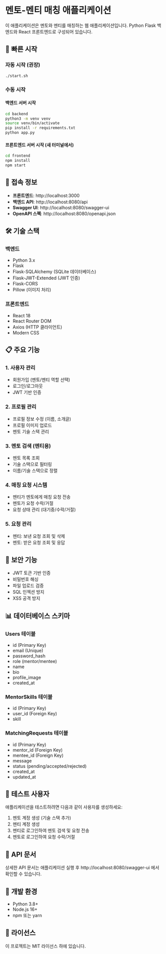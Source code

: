 # 멘토-멘티 매칭 애플리케이션

이 애플리케이션은 멘토와 멘티를 매칭하는 웹 애플리케이션입니다. Python Flask 백엔드와 React 프론트엔드로 구성되어 있습니다.

## 🚀 빠른 시작

### 자동 시작 (권장)

```bash
./start.sh
```

### 수동 시작

#### 백엔드 서버 시작

```bash
cd backend
python3 -m venv venv
source venv/bin/activate
pip install -r requirements.txt
python app.py
```

#### 프론트엔드 서버 시작 (새 터미널에서)

```bash
cd frontend
npm install
npm start
```

## 📍 접속 정보

- **프론트엔드**: http://localhost:3000
- **백엔드 API**: http://localhost:8080/api
- **Swagger UI**: http://localhost:8080/swagger-ui
- **OpenAPI 스펙**: http://localhost:8080/openapi.json

## 🛠️ 기술 스택

### 백엔드
- Python 3.x
- Flask
- Flask-SQLAlchemy (SQLite 데이터베이스)
- Flask-JWT-Extended (JWT 인증)
- Flask-CORS
- Pillow (이미지 처리)

### 프론트엔드
- React 18
- React Router DOM
- Axios (HTTP 클라이언트)
- Modern CSS

## 📋 주요 기능

### 1. 사용자 관리
- 회원가입 (멘토/멘티 역할 선택)
- 로그인/로그아웃
- JWT 기반 인증

### 2. 프로필 관리
- 프로필 정보 수정 (이름, 소개글)
- 프로필 이미지 업로드
- 멘토 기술 스택 관리

### 3. 멘토 검색 (멘티용)
- 멘토 목록 조회
- 기술 스택으로 필터링
- 이름/기술 스택으로 정렬

### 4. 매칭 요청 시스템
- 멘티가 멘토에게 매칭 요청 전송
- 멘토가 요청 수락/거절
- 요청 상태 관리 (대기중/수락/거절)

### 5. 요청 관리
- 멘티: 보낸 요청 조회 및 삭제
- 멘토: 받은 요청 조회 및 응답

## 🔐 보안 기능

- JWT 토큰 기반 인증
- 비밀번호 해싱
- 파일 업로드 검증
- SQL 인젝션 방지
- XSS 공격 방지

## 📊 데이터베이스 스키마

### Users 테이블
- id (Primary Key)
- email (Unique)
- password_hash
- role (mentor/mentee)
- name
- bio
- profile_image
- created_at

### MentorSkills 테이블
- id (Primary Key)
- user_id (Foreign Key)
- skill

### MatchingRequests 테이블
- id (Primary Key)
- mentor_id (Foreign Key)
- mentee_id (Foreign Key)
- message
- status (pending/accepted/rejected)
- created_at
- updated_at

## 🧪 테스트 사용자

애플리케이션을 테스트하려면 다음과 같이 사용자를 생성하세요:

1. 멘토 계정 생성 (기술 스택 추가)
2. 멘티 계정 생성
3. 멘티로 로그인하여 멘토 검색 및 요청 전송
4. 멘토로 로그인하여 요청 수락/거절

## 📝 API 문서

상세한 API 문서는 애플리케이션 실행 후 http://localhost:8080/swagger-ui 에서 확인할 수 있습니다.

## 🔧 개발 환경

- Python 3.8+
- Node.js 16+
- npm 또는 yarn

## 📄 라이선스

이 프로젝트는 MIT 라이선스 하에 있습니다.
